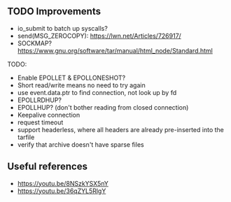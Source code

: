 ## TODO Improvements

* io_submit to batch up syscalls?
* send(MSG_ZEROCOPY): https://lwn.net/Articles/726917/
* SOCKMAP?
https://www.gnu.org/software/tar/manual/html_node/Standard.html

TODO:
* Enable EPOLLET & EPOLLONESHOT?
* Short read/write means no need to try again
* use event.data.ptr to find connection, not look up by fd
* EPOLLRDHUP?
* EPOLLHUP? (don't bother reading from closed connection)
* Keepalive connection
* request timeout
* support headerless, where all headers are already pre-inserted into the tarfile
* verify that archive doesn't have sparse files

## Useful references
* https://youtu.be/8NSzkYSX5nY
* https://youtu.be/36qZYL5RlgY
